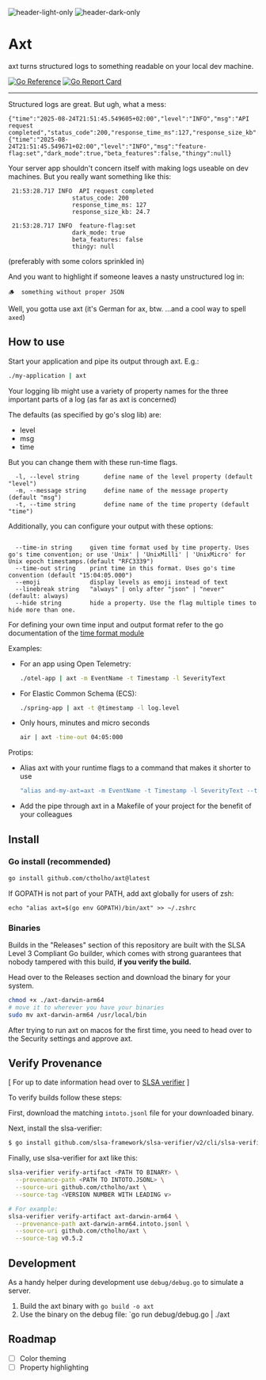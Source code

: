 ![header-light-only](https://github.com/user-attachments/assets/800c7b87-55d1-40f7-9cb4-2ea6f1a32be5#gh-light-mode-only)
![header-dark-only](https://github.com/user-attachments/assets/9d121acb-de3f-4bfb-9a1c-b9bf6ce8063a#gh-dark-mode-only)
# Axt

axt turns structured logs to something readable on your local dev machine.

[![Go Reference](https://pkg.go.dev/badge/github.com/ctholho/axt.svg)](https://pkg.go.dev/github.com/ctholho/axt)
[![Go Report Card](https://goreportcard.com/badge/github.com/ctholho/axt)](https://goreportcard.com/report/github.com/ctholho/axt)

<hr>

Structured logs are great. But ugh, what a mess:

```
{"time":"2025-08-24T21:51:45.549605+02:00","level":"INFO","msg":"API request completed","status_code":200,"response_time_ms":127,"response_size_kb":24.7}
{"time":"2025-08-24T21:51:45.549671+02:00","level":"INFO","msg":"feature-flag:set","dark_mode":true,"beta_features":false,"thingy":null}
```

Your server app shouldn't concern itself with making logs useable on dev
machines. But you really want something like this:

```
 21:53:28.717 INFO  API request completed
                  status_code: 200
                  response_time_ms: 127
                  response_size_kb: 24.7

 21:53:28.717 INFO  feature-flag:set
                  dark_mode: true
                  beta_features: false
                  thingy: null
```

(preferably with some colors sprinkled in)

And you want to highlight if someone leaves a nasty unstructured log in:

```
🪵  something without proper JSON
```

Well, you gotta use axt (it's German for ax, btw. ...and a cool way to spell
`axed`)

## How to use

Start your application and pipe its output through axt. E.g.:

```bash
./my-application | axt
```

Your logging lib might use a variety of property names for the three important
parts of a log (as far as axt is concerned)

The defaults (as specified by go's slog lib) are:

  - level
  - msg
  - time

But you can change them with these run-time flags.

```
  -l, --level string       define name of the level property (default "level")
  -m, --message string     define name of the message property (default "msg")
  -t, --time string        define name of the time property (default "time")
```

Additionally, you can configure your output with these options:
```
```
```
  --time-in string     given time format used by time property. Uses go's time convention; or use 'Unix' | 'UnixMilli' | 'UnixMicro' for Unix epoch timestamps.(default "RFC3339")
  --time-out string    print time in this format. Uses go's time convention (default "15:04:05.000")
  --emoji              display levels as emoji instead of text
  --linebreak string   "always" | only after "json" | "never" (default: always)
  --hide string        hide a property. Use the flag multiple times to hide more than one.
```

For defining your own time input and output format refer to the go documentation of the [time format module](https://go.dev/src/time/format.go)

Examples:

- For an app using Open Telemetry:
  ```bash
  ./otel-app | axt -m EventName -t Timestamp -l SeverityText
  ```

- For Elastic Common Schema (ECS):
  ```bash
  ./spring-app | axt -t @timestamp -l log.level
  ```

- Only hours, minutes and micro seconds
  ```bash
  air | axt -time-out 04:05:000
  ```

Protips:

- Alias axt with your runtime flags to a command that makes it shorter to use
  ```bash
  "alias and-my-axt=axt -m EventName -t Timestamp -l SeverityText --time-in Unix --time-out 15:04:05.000000 --emoji --linebreak never"
  ```

- Add the pipe through axt in a Makefile of your project for the benefit of your colleagues

## Install

### Go install (recommended)

```bash
go install github.com/ctholho/axt@latest
```

If GOPATH is not part of your PATH, add axt globally for users of zsh:

```
echo "alias axt=$(go env GOPATH)/bin/axt" >> ~/.zshrc
```

### Binaries

Builds in the "Releases" section of this repository are built with the SLSA
Level 3 Compliant Go builder, which comes with strong guarantees that nobody
tampered with this build, **if you verify the build.**

Head over to the Releases section and download the binary for your system.

```bash
chmod +x ./axt-darwin-arm64
# move it to wherever you have your binaries
sudo mv axt-darwin-arm64 /usr/local/bin
```

After trying to run axt on macos for the first time, you need to head over to the
Security settings and approve axt.

## Verify Provenance

[ For up to date information head over to [SLSA verifier](https://github.com/slsa-framework/slsa-verifier#available-options) ]

To verify builds follow these steps:

First, download the matching `intoto.jsonl` file for your downloaded binary.

Next, install the slsa-verifier:

```bash
$ go install github.com/slsa-framework/slsa-verifier/v2/cli/slsa-verifier@v2.7.1
```

Finally, use slsa-verifier for axt like this:

```bash
slsa-verifier verify-artifact <PATH TO BINARY> \
  --provenance-path <PATH TO INTOTO.JSONL> \
  --source-uri github.com/ctholho/axt \
  --source-tag <VERSION NUMBER WITH LEADING v>

# For example:
slsa-verifier verify-artifact axt-darwin-arm64 \
  --provenance-path axt-darwin-arm64.intoto.jsonl \
  --source-uri github.com/ctholho/axt \
  --source-tag v0.5.2
```

## Development

As a handy helper during development use `debug/debug.go` to simulate a server.

1. Build the axt binary with `go build -o axt`
2. Use the binary on the debug file: `go run debug/debug.go | ./axt

## Roadmap

- [ ] Color theming
- [ ] Property highlighting
